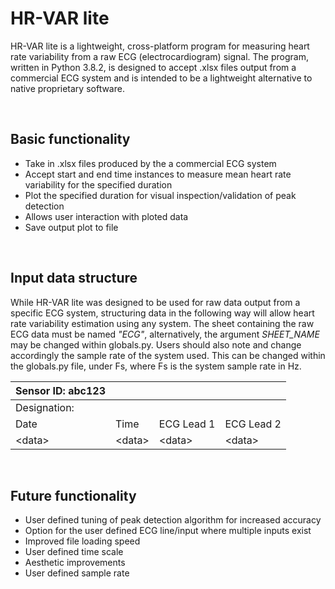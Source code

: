 # HR-VAR lite
HR-VAR lite is a lightweight, cross-platform program for measuring heart rate variability from a raw ECG (electrocardiogram) signal. The program, written in Python 3.8.2, is designed to accept .xlsx files output from a commercial ECG system and is intended to be a lightweight alternative to native proprietary software.

<br />

## Basic functionality
* Take in .xlsx files produced by the a commercial ECG system
* Accept start and end time instances to measure mean heart rate variability for the specified duration
* Plot the specified duration for visual inspection/validation of peak detection
* Allows user interaction with ploted data
* Save output plot to file 

<br />

## Input data structure
While HR-VAR lite was designed to be used for raw data output from a specific ECG system, structuring data in the following way will allow heart rate variability estimation using any system. The sheet containing the raw ECG data must be named _"ECG"_, alternatively, the argument _SHEET_NAME_ may be changed within globals.py. Users should also note and change accordingly the sample rate of the system used. This can be changed within the globals.py file, under Fs, where Fs is the system sample rate in Hz.

| Sensor ID: abc123 | | | |
| ------------- |-------------| ----- | ----- |
| Designation: | | |
| Date | Time | ECG Lead 1 | ECG Lead 2 |
| \<data\> | \<data\> | \<data\> | \<data\> |

<br />

## Future functionality
* User defined tuning of peak detection algorithm for increased accuracy
* Option for the user defined ECG line/input where multiple inputs exist
* Improved file loading speed
* User defined time scale
* Aesthetic improvements
* User defined sample rate